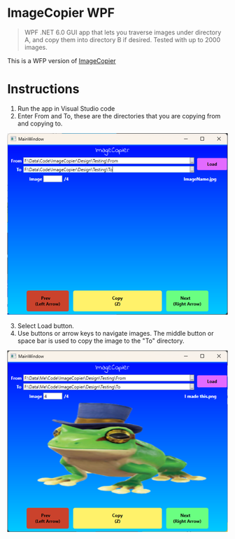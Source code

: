﻿# ImageCopier WPF

> WPF .NET 6.0 GUI app that lets you traverse images under directory A, and copy them into directory B if desired. Tested with up to 2000 images.

This is a WFP version of [ImageCopier](https://github.com/Gayoon1234/ImageCopier)

# Instructions
1. Run the app in Visual Studio code
2. Enter From and To, these are the directories that you are copying from and copying to.
 
![Entering directories](./images/Step1.png)

3. Select Load button.
4. Use buttons or arrow keys to navigate images. The middle button or space bar is used to copy the image to the "To" directory.
 
![LoadedImages](./images/Step2.png)

